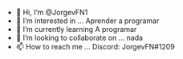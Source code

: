 - 👋 Hi, I’m @JorgevFN1
- 👀 I’m interested in ... Aprender a programar
- 🌱 I’m currently learning  A programar
- 💞️ I’m looking to collaborate on ...  nada
- 📫 How to reach me ... Discord: JorgevFN#1209

<!---
JorgevFN1/JorgevFN1 is a ✨ special ✨ repository because its `README.md` (this file) appears on your GitHub profile.
You can click the Preview link to take a look at your changes.
--->
